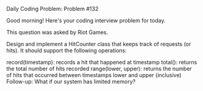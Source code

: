 Daily Coding Problem: Problem #132

Good morning! Here's your coding interview problem for today.

This question was asked by Riot Games.

Design and implement a HitCounter class that keeps track of requests (or hits). It should support the following operations:

record(timestamp): records a hit that happened at timestamp
total(): returns the total number of hits recorded
range(lower, upper): returns the number of hits that occurred between timestamps lower and upper (inclusive)
Follow-up: What if our system has limited memory?